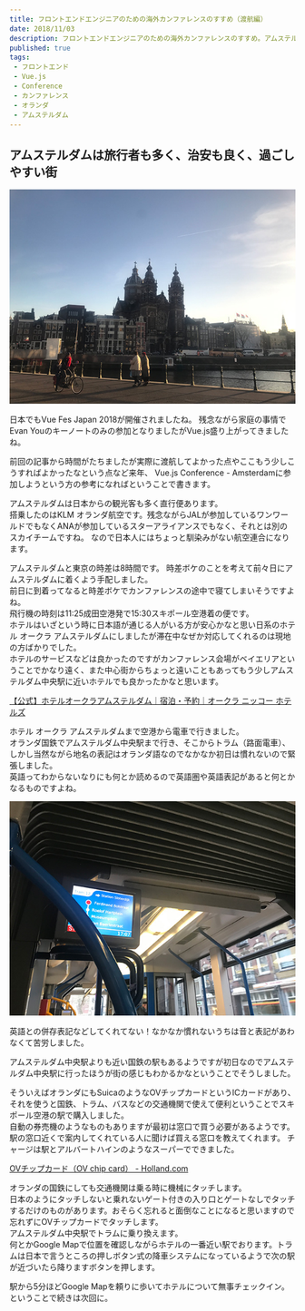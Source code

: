 ```yaml
---
title: フロントエンドエンジニアのための海外カンファレンスのすすめ（渡航編）
date: 2018/11/03
description: フロントエンドエンジニアのための海外カンファレンスのすすめ。アムステルダムで開催されたカンファレンスでの経験。
published: true
tags: 
 - フロントエンド
 - Vue.js 
 - Conference
 - カンファレンス
 - オランダ
 - アムステルダム
---
```


## アムステルダムは旅行者も多く、治安も良く、過ごしやすい街

![Amsterdam](/images/photos/IMG_1211.JPG "Amsterdam")

日本でもVue Fes Japan 2018が開催されましたね。
残念ながら家庭の事情でEvan Youのキーノートのみの参加となりましたがVue.js盛り上がってきましたね。

前回の記事から時間がたちましたが実際に渡航してよかった点やここもう少しこうすればよかったなという点など来年、
Vue.js Conference - Amsterdamに参加しようという方の参考になればということで書きます。

<!-- more -->

アムステルダムは日本からの観光客も多く直行便あります。  
搭乗したのはKLM オランダ航空です。残念ながらJALが参加しているワンワールドでもなくANAが参加しているスターアライアンスでもなく、それとは別のスカイチームですね。
なので日本人にはちょっと馴染みがない航空連合になります。

アムステルダムと東京の時差は8時間です。
時差ボケのことを考えて前々日にアムステルダムに着くよう手配しました。  
前日に到着ってなると時差ボケでカンファレンスの途中で寝てしまいそうですよね。  
飛行機の時刻は11:25成田空港発で15:30スキポール空港着の便です。  
ホテルはいざという時に日本語が通じる人がいる方が安心かなと思い日系のホテル オークラ アムステルダムにしましたが滞在中なぜか対応してくれるのは現地の方ばかりでした。  
ホテルのサービスなどは良かったのですがカンファレンス会場がベイエリアということでかなり遠く、また中心街からちょっと遠いこともあってもう少しアムステルダム中央駅に近いホテルでも良かったかなと思います。  

[【公式】ホテルオークラアムステルダム｜宿泊・予約｜オークラ ニッコー ホテルズ](https://www.okura-nikko.com/ja/netherlands/amsterdam/hotel-okura-amsterdam/)

ホテル オークラ アムステルダムまで空港から電車で行きました。  
オランダ国鉄でアムステルダム中央駅まで行き、そこからトラム（路面電車）、しかし当然ながら地名の表記はオランダ語なのでなかなか初日は慣れないので緊張しました。  
英語ってわからないなりにも何とか読めるので英語圏や英語表記があると何とかなるものですよね。  

![Tram](/images/photos/IMG_1221.JPG "Tram")

英語との併存表記などしてくれてない！なかなか慣れないうちは音と表記があわなくて苦労しました。

アムステルダム中央駅よりも近い国鉄の駅もあるようですが初日なのでアムステルダム中央駅に行ったほうが街の感じもわかるかなということでそうしました。

そういえばオランダにもSuicaのようなOVチップカードというICカードがあり、それを使うと国鉄、トラム、バスなどの交通機関で使えて便利ということでスキポール空港の駅で購入しました。  
自動の券売機のようなものもありますが最初は窓口で買う必要があるようです。駅の窓口近くで案内してくれている人に聞けば買える窓口を教えてくれます。
チャージは駅とアルバートハインのようなスーパーでできました。

[OVチップカード（OV chip card） - Holland.com](https://www.holland.com/jp/tourism/plan-your-holiday/getting-around-holland/public-transport/ov-chip-card-jp-1.htm)

オランダの国鉄にしても交通機関は乗る時に機械にタッチします。  
日本のようにタッチしないと乗れないゲート付きの入り口とゲートなしでタッチするだけのものがあります。おそらく忘れると面倒なことになると思いますので忘れずにOVチップカードでタッチします。  
アムステルダム中央駅でトラムに乗り換えます。  
何とかGoogle Mapで位置を確認しながらホテルの一番近い駅でおります。トラムは日本で言うところの押しボタン式の降車システムになっているようで次の駅が近づいたら降りますボタンを押します。  

駅から5分ほどGoogle Mapを頼りに歩いてホテルについて無事チェックイン。
ということで続きは次回に。
